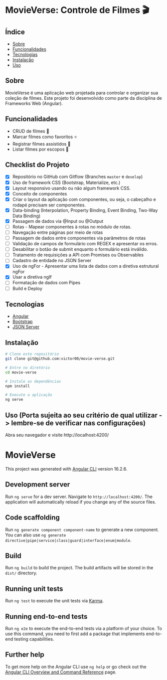 # MovieVerse: Controle de Filmes 🎬

## Índice

- [Sobre](#sobre)
- [Funcionalidades](#funcionalidades)
- [Tecnologias](#tecnologias)
- [Instalação](#instalação)
- [Uso](#uso)

## Sobre

MovieVerse é uma aplicação web projetada para controlar e organizar sua coleção de filmes. Este projeto foi desenvolvido como parte da disciplina de Frameworks Web (Angular).

## Funcionalidades

- CRUD de filmes 🎥
- Marcar filmes como favoritos ⭐
- Registrar filmes assistidos 👀
- Listar filmes por escopos 📑

## Checklist do Projeto

- [X] Repositório no GitHub com Gitflow (Branches `master` e `develop`)
- [X] Uso de framework CSS (Bootstrap, Materialize, etc.)
- [X] Layout responsivo usando ou não algum framework CSS.
- [X] Conceito de componentes
- [X] Criar o layout da aplicação com componentes, ou seja, o cabeçalho e rodapé precisam ser componentes.
- [X] Data-binding (Interpolation, Property Binding, Event Binding, Two-Way Data Binding)
- [X] Passagem de dados via @Input ou @Output
- [ ] Rotas - Mapear componentes à rotas no módulo de rotas.
- [ ] Navegação entre páginas por meio de rotas
- [ ] Passagem de dados entre componentes via parâmetros de rotas
- [ ] Validação de campos de formulário com REGEX e apresentar os erros.
- [ ] Desabilitar o botão de submit enquanto o formulário está inválido.
- [ ] Tratamento de requisições a API com Promises ou Observables
- [ ] Cadastro de entidade no JSON Server
- [X] Uso de ngFor - Apresentar uma lista de dados com a diretiva estrutural ngFor
- [X] Usar a diretiva ngIf
- [ ] Formatação de dados com Pipes
- [ ] Build e Deploy

## Tecnologias

- [Angular](https://angular.io/)
- [Bootstrap](https://getbootstrap.com/)
- [JSON Server](https://github.com/typicode/json-server)

## Instalação

```bash
# Clone este repositório
git clone git@github.com:victor00/movie-verse.git

# Entre no diretório
cd movie-verse

# Instale as dependências
npm install

# Execute a aplicação
ng serve
```

## Uso (Porta sujeita ao seu critério de qual utilizar -> lembre-se de verificar nas configurações)

Abra seu navegador e visite http://localhost:4200/

# MovieVerse

This project was generated with [Angular CLI](https://github.com/angular/angular-cli) version 16.2.6.

## Development server

Run `ng serve` for a dev server. Navigate to `http://localhost:4200/`. The application will automatically reload if you change any of the source files.

## Code scaffolding

Run `ng generate component component-name` to generate a new component. You can also use `ng generate directive|pipe|service|class|guard|interface|enum|module`.

## Build

Run `ng build` to build the project. The build artifacts will be stored in the `dist/` directory.

## Running unit tests

Run `ng test` to execute the unit tests via [Karma](https://karma-runner.github.io).

## Running end-to-end tests

Run `ng e2e` to execute the end-to-end tests via a platform of your choice. To use this command, you need to first add a package that implements end-to-end testing capabilities.

## Further help

To get more help on the Angular CLI use `ng help` or go check out the [Angular CLI Overview and Command Reference](https://angular.io/cli) page.
